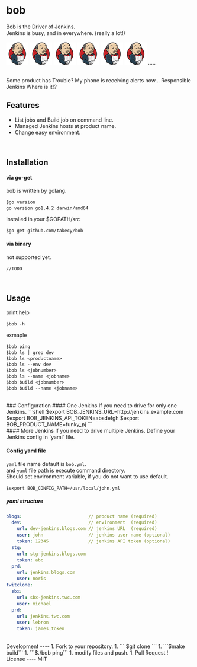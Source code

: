 bob
===

Bob is the Driver of Jenkins.  
Jenkins is busy, and in everywhere.  (really a lot!)  
<br/>
![jenkins](./img/s_jenkins.png)
![jenkins](./img/s_jenkins.png)
![jenkins](./img/s_jenkins.png)
![jenkins](./img/s_jenkins.png)
![jenkins](./img/s_jenkins.png)
![jenkins](./img/s_jenkins.png)
.....  

<br/>
Some product has Trouble?  
My phone is receiving alerts now...  
Responsible Jenkins Where is it!?

<br/>

Features
----
* List jobs and Build job on command line.
* Managed Jenkins hosts at product name.
* Change easy environment.

<br/>

Installation
----
#### via go-get
bob is written by golang.  
```shell
$go version
go version go1.4.2 darwin/amd64
```  
installed in your $GOPATH/src
```shell
$go get github.com/takecy/bob
```

#### via binary
not supported yet.
```
//TODO
```

<br/>

Usage
---
print help
```shell
$bob -h
```

exmaple
```shell
$bob ping
$bob ls | grep dev
$bob ls <productname>
$bob ls --env dev
$bob ls <jobnumber>
$bob ls --name <jobname>
$bob build <jobnumber>
$bob build --name <jobname>
```

<br/>
### Configuration
#### One Jenkins
If you need to drive for only one Jenkins.
```shell
$export BOB_JENKINS_URL=http://jenkins.example.com
$export BOB_JENKINS_API_TOKEN=absdefgh
$export BOB_PRODUCT_NAME=funky_pj
```

<br/>
#### More Jenkins
If you need to drive multiple Jenkins.  
Define your Jenkins config in `yaml` file.  

#### Config yaml file
`yaml` file name default is `bob.yml`.  
and `yaml` file path is execute command directory.  
Should set environment variable, if you do not want to use default.
```shell
$export BOB_CONFIG_PATH=/usr/local/john.yml
```

##### yaml structure
```yaml
blogs:                         // product name (required)
  dev:                         // environment  (required)
    url: dev-jenkins.blogs.com // jenkins URL  (required)
    user: john                 // jenkins user name (optional)
    token: 12345               // jenkins API token (optional)
  stg:
    url: stg-jenkins.blogs.com
    token: abc
  prd:
    url: jenkins.blogs.com
    user: noris
twitclone:
  sbx:
    url: sbx-jenkins.twc.com
    user: michael
  prd:
    url: jenkins.twc.com
    user: lebron
    token: james_token
```

<br/>
Development
----
1. Fork to your repository.
1. ``` $git clone <your repository url>```
1. ```$make build```
1. ```$./bob ping```
1. modify files and push.
1. Pull Request !

<br/>
License
----
MIT
